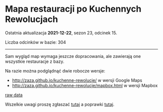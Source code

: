 # Mapa restauracji po Kuchennych Rewolucjach

Ostatnia aktualizacja **2021-12-22**, sezon 23, odcinek 15.

Liczba odcinków w bazie: 304

---

Sam wygląd map wymaga jeszcze dopracowania, ale zawierają one wszystkie restauracje z bazy. 

Na razie można podglądnąć dwie robocze wersje:
* http://zaza.github.io/kuchenne-rewolucje/ w wersji Google Maps
* http://zaza.github.io/kuchenne-rewolucje/mapbox.html w wersji Mapbox

[raw data](https://github.com/zaza/kuchenne-rewolucje/blob/gh-pages/data.geojson)

Wszelkie uwagi proszę zgłaszać [tutaj](https://github.com/zaza/kuchenne-rewolucje/issues) a poprawki [tutaj](https://github.com/zaza/kuchenne-rewolucje/pulls).
